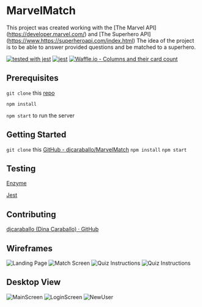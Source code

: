 # MarvelMatch
This project was created working with the [The Marvel API] (https://developer.marvel.com/) and [The Superhero API] (https://www.https://superheroapi.com/index.html) The idea of the project is to be able to answer provided questions and be matched to a superhero.

[![tested with jest](https://img.shields.io/badge/tested_with-jest-99424f.svg)](https://github.com/facebook/jest) [![jest](https://jestjs.io/img/jest-badge.svg)](https://github.com/facebook/jest)
[![Waffle.io - Columns and their card count](https://badge.waffle.io/djcaraballo/MarvelMatch.svg?columns=all)](https://waffle.io/djcaraballo/MarvelMatch)


## Prerequisites 
`git clone` this [repo](https://github.com/turingschool-examples/movie-tracker) 

`npm install` 

`npm start` to run the server

## Getting Started
`git clone` this [GitHub - djcaraballo/MarvelMatch](https://github.com/djcaraballo/MarvelMatch)
`npm install`
`npm start`

## Testing
[Enzyme](https://github.com/airbnb/enzyme)

[Jest](https://github.com/facebook/jest)

## Contributing
[djcaraballo (Dina Caraballo) · GitHub](https://github.com/djcaraballo)

## Wireframes 
![Landing Page](https://github.com/djcaraballo/MarvelMatch/blob/styles/src/assets/Wireframes/Login%20Screen.png)
![Match Screen](https://github.com/djcaraballo/MarvelMatch/blob/styles/src/assets/Wireframes/New%20Mockup%207.png)
![Quiz Instructions](https://github.com/djcaraballo/MarvelMatch/blob/styles/src/assets/Wireframes/Superhero%20Quiz%20Instructions%20Screen.png)
![Quiz Instructions](https://github.com/djcaraballo/MarvelMatch/blob/styles/src/assets/Wireframes/Superhero%20Quiz%20Screen.png)

## Desktop View
![MainScreen](https://github.com/marcusp619/movietracker-frontend/blob/master/Screenshots/Screen%20Shot%202018-10-31%20at%208.52.26%20AM.png?raw=true)
![LoginScreen](https://github.com/marcusp619/movietracker-frontend/blob/master/Screenshots/Screen%20Shot%202018-10-31%20at%208.52.53%20AM.png?raw=true)
![NewUser](https://github.com/marcusp619/movietracker-frontend/blob/master/Screenshots/Screen%20Shot%202018-10-31%20at%208.53.26%20AM.png?raw=true)
